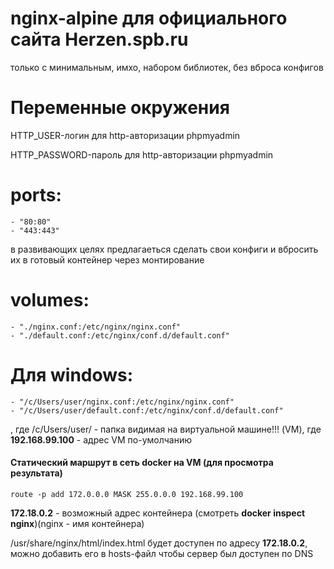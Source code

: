 # nginx-alpine для официального сайта **Herzen.spb.ru**
только с минимальным, имхо, набором библиотек, без вброса конфигов
# Переменные окружения 
HTTP_USER-логин для http-авторизации phpmyadmin

HTTP_PASSWORD-пароль для http-авторизации phpmyadmin

# ports:
    - "80:80"
    - "443:443"
    
в развивающих целях предлагаеться сделать свои конфиги и вбросить их в готовый контейнер через монтирование
#  volumes:
    - "./nginx.conf:/etc/nginx/nginx.conf"
    - "./default.conf:/etc/nginx/conf.d/default.conf"
# Для windows:
    - "/c/Users/user/nginx.conf:/etc/nginx/nginx.conf"
    - "/c/Users/user/default.conf:/etc/nginx/conf.d/default.conf"
, где /c/Users/user/ - папка видимая на виртуальной машине!!! (VM), где **192.168.99.100** - адрес VM по-умолчанию
#### Статический маршрут в сеть docker на VM (для просмотра результата)
    route -p add 172.0.0.0 MASK 255.0.0.0 192.168.99.100
**172.18.0.2** - возможный адрес контейнера (смотреть **docker inspect nginx**)(nginx - имя контейнера)

/usr/share/nginx/html/index.html будет доступен по адресу **172.18.0.2**, можно добавить его в hosts-файл чтобы сервер был доступен по DNS
